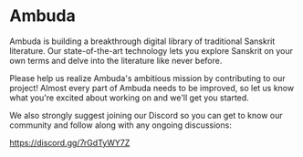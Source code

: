 # Ambuda

Ambuda is building a breakthrough digital library of traditional Sanskrit literature.
Our state-of-the-art technology lets you explore Sanskrit on your own terms and delve
into the literature like never before.

Please help us realize Ambuda's ambitious mission by contributing to our project!
Almost every part of Ambuda needs to be improved, so let us know what you're excited
about working on and we'll get you started.

We also strongly suggest joining our Discord so you can get to know our community and
follow along with any ongoing discussions:

https://discord.gg/7rGdTyWY7Z


